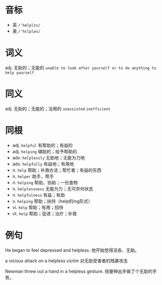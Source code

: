 # 音标

- 英 `/'helplɪs/`
- 美 `/'hɛlpləs/`

# 词义

adj. 无助的；无能的
`unable to look after yourself or to do anything to help yourself`

# 同义

adj. 无助的；无能的；没用的
`unassisted` `inefficient`

# 同根

- adj. `helpful` 有帮助的；有益的
- adj. `helping` 辅助的；给予帮助的
- adv. `helplessly` 无助地；无能为力地
- adv. `helpfully` 有益地；有用地
- n. `help` 帮助；补救办法；帮忙者；有益的东西
- n. `helper` 助手，帮手
- n. `helping` 帮助，协助；一份食物
- n. `helplessness` 无能为力；无可奈何状态
- n. `helpfulness` 有益；有助
- v. `helping` 帮助；扶持（help的ing形式）
- vi. `help` 帮助；有用；招待
- vt. `help` 帮助；促进；治疗；补救

# 例句

He began to feel depressed and helpless.
他开始觉得沮丧、无助。

a vicious attack on a helpless victim
对无助受害者的残暴攻击

Newman threw out a hand in a helpless gesture.
纽曼伸出手做了个无助的手势。


